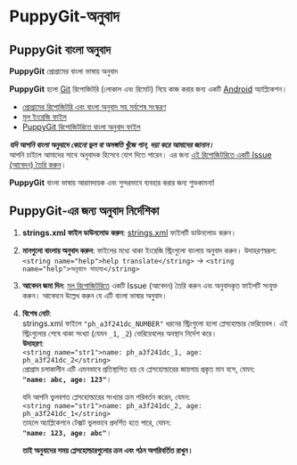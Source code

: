# PuppyGit-অনুবাদ

## PuppyGit বাংলা অনুবাদ  
**PuppyGit** প্রোগ্রামের বাংলা ভাষায় অনুবাদ

**PuppyGit** হলো [Git](https://git-scm.com/) রিপোজিটরি (লোকাল এবং রিমোট) নিয়ে কাজ করার জন্য একটি [Android](https://bn.wikipedia.org/wiki/%E0%A6%85%E0%A7%8D%E0%A6%AF%E0%A6%BE%E0%A6%A8%E0%A7%8D%E0%A6%A1%E0%A7%8D%E0%A6%B0%E0%A7%9F%E0%A6%A1) অ্যাপ্লিকেশন।

- [প্রোগ্রামের রিপোজিটরি এবং বাংলা অনুবাদ সহ সর্বশেষ সংস্করণ](https://github.com/catpuppyapp/PuppyGit)  
- [মূল ইংরেজি ফাইল](https://github.com/catpuppyapp/PuppyGit/blob/main/app/src/main/res/values/strings.xml)  
- [PuppyGit রিপোজিটরিতে বাংলা অনুবাদ ফাইল](https://github.com/catpuppyapp/PuppyGit/blame/main/app/src/main/res/values-bn/strings.xml)  

***যদি আপনি বাংলা অনুবাদে কোনো ভুল বা অসঙ্গতি খুঁজে পান, দয়া করে আমাদের জানান।***  
আপনি চাইলে আমাদের সাথে অনুবাদক হিসেবে যোগ দিতে পারেন। এর জন্য [এই রিপোজিটরিতে একটি Issue (আবেদন) তৈরি করুন](https://github.com/kamilhussen24/PuppyGit-translation/issues)।  

**PuppyGit** বাংলা ভাষায় আরামদায়ক এবং সুন্দরভাবে ব্যবহার করার জন্য শুভকামনা!

## PuppyGit-এর জন্য অনুবাদ নির্দেশিকা
1. **strings.xml ফাইল ডাউনলোড করুন**: [strings.xml](https://github.com/catpuppyapp/PuppyGit/blob/main/app/src/main/res/values/strings.xml) ফাইলটি ডাউনলোড করুন।  
2. **মানগুলো বাংলায় অনুবাদ করুন**: ফাইলের মধ্যে থাকা ইংরেজি স্ট্রিংগুলো বাংলায় অনুবাদ করুন। উদাহরণস্বরূপ:  
   `<string name="help">help translate</string>` → `<string name="help">অনুবাদে সাহায্য</string>`  
3. **আবেদন জমা দিন**: [মূল রিপোজিটরিতে](https://github.com/catpuppyapp/PuppyGit) একটি Issue (আবেদন) তৈরি করুন এবং অনুবাদকৃত ফাইলটি সংযুক্ত করুন। আবেদনে উল্লেখ করুন যে এটি বাংলা ভাষার অনুবাদ।  
4. **বিশেষ নোট**:  
   strings.xml ফাইলে `"ph_a3f241dc_NUMBER"` ধরনের স্ট্রিংগুলো হলো প্লেসহোল্ডার ভেরিয়েবল। এই স্ট্রিংগুলোর শেষে থাকা সংখ্যা (যেমন `_1`, `_2`) ভেরিয়েবলের অবস্থান নির্দেশ করে।  
   **উদাহরণ**:  
   `<string name="str1">name: ph_a3f241dc_1, age: ph_a3f241dc_2</string>`  
   প্রোগ্রাম চলাকালীন এটি এমনভাবে প্রতিস্থাপিত হয় যে প্লেসহোল্ডারের জায়গায় প্রকৃত মান বসে, যেমন:  
   **`"name: abc, age: 123"`**।  

   যদি আপনি ভুলবশত প্লেসহোল্ডারের সংখ্যার ক্রম পরিবর্তন করেন, যেমন:  
   `<string name="str1">name: ph_a3f241dc_2, age: ph_a3f241dc_1</string>`  
   তাহলে অ্যাপ্লিকেশনে টেক্সট ভুলভাবে প্রদর্শিত হতে পারে, যেমন:  
   **`"name: 123, age: abc"`**।  

   **তাই অনুবাদের সময় প্লেসহোল্ডারগুলোর ক্রম এবং গঠন অপরিবর্তিত রাখুন।**
